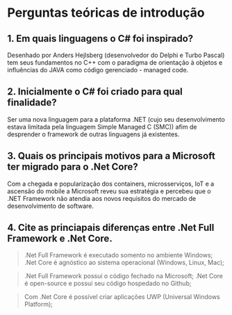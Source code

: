 # Perguntas teóricas de introdução

## 1. Em quais linguagens o C# foi inspirado?
Desenhado por Anders Hejlsberg (desenvolvedor do Delphi e Turbo Pascal) tem seus fundamentos no C++ com o paradigma de orientação à objetos e influências do JAVA como código gerenciado - managed code.

## 2. Inicialmente o C# foi criado para qual finalidade?
Ser uma nova linguagem para a plataforma .NET (cujo seu desenvolvimento estava limitada pela linguagem Simple Managed C (SMC)) afim de desprender o framework de outras linguagens já existentes.

## 3. Quais os principais motivos para a Microsoft ter migrado para o .Net Core?
Com a chegada e popularização dos containers, microsserviços, IoT e a ascensão do mobile a Microsoft reveu sua estratégia e percebeu que o .NET Framework não atendia aos novos requisitos do mercado de desenvolvimento de software.

## 4. Cite as princiapais diferenças entre .Net Full Framework e .Net Core.
> .Net Full Framework é executado somento no ambiente Windows; .Net Core é agnóstico ao sistema operacional (Windows, Linux, Mac);

> .Net Full Framework possui o código fechado na Microsoft; .Net Core é open-source e possui seu código hospedado no Github;

> Com .Net Core é possível criar aplicações UWP (Universal Windows Platform);
